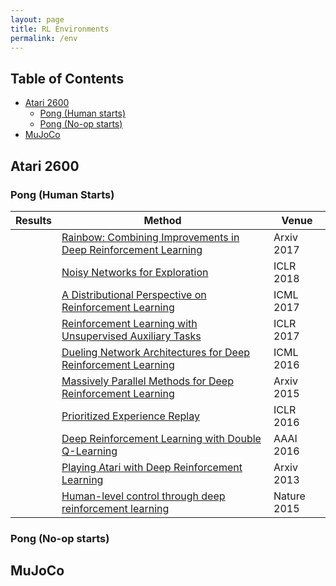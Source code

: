 ```yaml
---
layout: page
title: RL Environments
permalink: /env
---
```


## Table of Contents

* [Atari 2600](#atari-2600)
  * [Pong (Human starts)](#pong-human-starts)
  * [Pong (No-op starts)](#pong-no-op-starts)
* [MuJoCo](#mujoco)



## Atari 2600

### Pong (Human Starts)

| Results | Method                                                       | Venue       |
| ------- | ------------------------------------------------------------ | ----------- |
|         | [Rainbow: Combining Improvements in Deep Reinforcement Learning](https://arxiv.org/pdf/1710.02298.pdf) | Arxiv 2017  |
|         | [Noisy Networks for Exploration](https://arxiv.org/pdf/1706.10295.pdf) | ICLR 2018   |
|         | [ A Distributional Perspective on Reinforcement Learning](https://arxiv.org/pdf/1707.06887.pdf) | ICML 2017   |
|         | [Reinforcement Learning with Unsupervised Auxiliary Tasks](https://arxiv.org/pdf/1611.05397.pdf) | ICLR 2017   |
|         | [Dueling Network Architectures for Deep Reinforcement Learning](https://arxiv.org/pdf/1511.06581.pdf) | ICML 2016   |
|         | [Massively Parallel Methods for Deep Reinforcement Learning](https://arxiv.org/pdf/1507.04296.pdf) | Arxiv 2015  |
|         | [Prioritized Experience Replay](https://arxiv.org/pdf/1511.05952.pdf) | ICLR 2016   |
|         | [Deep Reinforcement Learning with Double Q-Learning](https://arxiv.org/pdf/1509.06461) | AAAI 2016   |
|         | [Playing Atari with Deep Reinforcement Learning](https://arxiv.org/pdf/1312.5602.pdf) | Arxiv 2013  |
|         | [Human-level control through deep reinforcement learning](https://web.stanford.edu/class/psych209/Readings/MnihEtAlHassibis15NatureControlDeepRL.pdf) | Nature 2015 |

### Pong (No-op starts)



## MuJoCo

